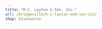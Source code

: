 ```yaml
---
title: "H.C. Layton & Son, Inc."
url: /bridgeville/h-c-layton-und-son-inc/
shop: Eisenwaren
---
```

